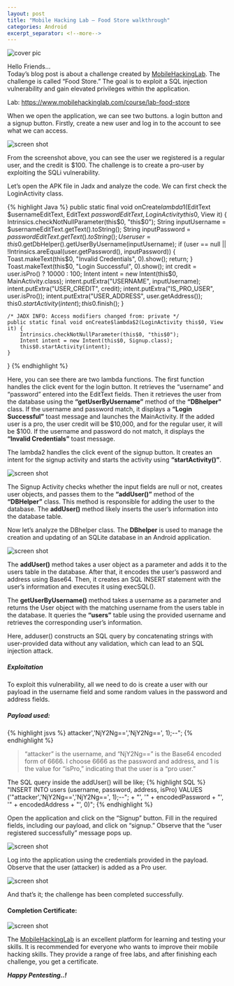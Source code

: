 ```yaml
---
layout: post
title: "Mobile Hacking Lab — Food Store walkthrough"
categories: Android
excerpt_separator: <!--more-->
---
```


![cover pic](/images/blog7/1.png)

Hello Friends… <br>
Today’s blog post is about a challenge created by [MobileHackingLab](https://www.mobilehackinglab.com/start). The challenge is called “Food Store.” The goal is to exploit a SQL injection vulnerability and gain elevated privileges within the application.

<!--more-->

Lab: <https://www.mobilehackinglab.com/course/lab-food-store>

When we open the application, we can see two buttons. a login button and a signup button. Firstly, create a new user and log in to the account to see what we can access.

![screen shot](/images/blog7/2.png)

From the screenshot above, you can see the user we registered is a regular user, and the credit is $100. The challenge is to create a pro-user by exploiting the SQLi vulnerability.

Let’s open the APK file in Jadx and analyze the code. We can first check the LoginActivity class.

{% highlight Java %}
public static final void onCreate$lambda$1(EditText $usernameEditText, EditText $passwordEditText, LoginActivity this$0, View it) {
        Intrinsics.checkNotNullParameter(this$0, "this$0");
        String inputUsername = $usernameEditText.getText().toString();
        String inputPassword = $passwordEditText.getText().toString();
        User user = this$0.getDbHelper().getUserByUsername(inputUsername);
        if (user == null || !Intrinsics.areEqual(user.getPassword(), inputPassword)) {
            Toast.makeText(this$0, "Invalid Credentials", 0).show();
            return;
        }
        Toast.makeText(this$0, "Login Successful", 0).show();
        int credit = user.isPro() ? 10000 : 100;
        Intent intent = new Intent(this$0, MainActivity.class);
        intent.putExtra("USERNAME", inputUsername);
        intent.putExtra("USER_CREDIT", credit);
        intent.putExtra("IS_PRO_USER", user.isPro());
        intent.putExtra("USER_ADDRESS", user.getAddress());
        this$0.startActivity(intent);
        this$0.finish();
    }

    /* JADX INFO: Access modifiers changed from: private */
    public static final void onCreate$lambda$2(LoginActivity this$0, View it) {
        Intrinsics.checkNotNullParameter(this$0, "this$0");
        Intent intent = new Intent(this$0, Signup.class);
        this$0.startActivity(intent);
    }
}
{% endhighlight %}

Here, you can see there are two lambda functions. The first function handles the click event for the login button. It retrieves the “username” and “password” entered into the EditText fields. Then it retrieves the user from the database using the **“getUserByUsername”** method of the **“DBhelper"** class. If the username and password match, it displays a **“Login Successful”** toast message and launches the MainActivity. If the added user is a pro, the user credit will be $10,000, and for the regular user, it will be $100. If the username and password do not match, it displays the **“Invalid Credentials”** toast message.

The lambda2 handles the click event of the signup button. It creates an intent for the signup activity and starts the activity using **“startActivity()”**.

![screen shot](/images/blog7/3.png)

The Signup Activity checks whether the input fields are null or not, creates user objects, and passes them to the **“addUser()”** method of the **“DBHelper”** class. This method is responsible for adding the user to the database. The **addUser()** method likely inserts the user’s information into the database table.

Now let’s analyze the DBhelper class. The **DBhelper** is used to manage the creation and updating of an SQLite database in an Android application.

![screen shot](/images/blog7/4.png)

The **addUser()** method takes a user object as a parameter and adds it to the users table in the database. After that, it encodes the user’s password and address using Base64. Then, it creates an SQL INSERT statement with the user’s information and executes it using execSQL().

The **getUserByUsername()** method takes a username as a parameter and returns the User object with the matching username from the users table in the database. It queries the **“users”** table using the provided username and retrieves the corresponding user’s information.

Here, adduser() constructs an SQL query by concatenating strings with user-provided data without any validation, which can lead to an SQL injection attack.

##### Exploitation

To exploit this vulnerability, all we need to do is create a user with our payload in the username field and some random values in the password and address fields.

##### Payload used:
{% highlight jsvs %}
attacker','NjY2Ng==','NjY2Ng==', 1);--";
{% endhighlight %}

> “attacker” is the username, and “NjY2Ng==” is the Base64 encoded form of 6666. I choose 6666 as the password and address, and 1 is the value for “isPro,” indicating that the user is a “pro user.”

The SQL query inside the addUser() will be like;
{% highlight SQL %}
"INSERT INTO users (username, password, address, isPro) VALUES ('"attacker','NjY2Ng==','NjY2Ng==', 1);--"; + "', '" + encodedPassword + "', '" + encodedAddress + "', 0)";
{% endhighlight %}

Open the application and click on the “Signup” button. Fill in the required fields, including our payload, and click on “signup.” Observe that the “user registered successfully” message pops up.

![screen shot](/images/blog7/5.png)

Log into the application using the credentials provided in the payload. Observe that the user (attacker) is added as a Pro user.

![screen shot](/images/blog7/6.png)

And that’s it; the challenge has been completed successfully.

#### Completion Certificate:

![screen shot](/images/blog7/7.png)

The [MobileHackingLab](https://www.mobilehackinglab.com/start) is an excellent platform for learning and testing your skills. It is recommended for everyone who wants to improve their mobile hacking skills. They provide a range of free labs, and after finishing each challenge, you get a certificate.

***Happy Pentesting..!***
